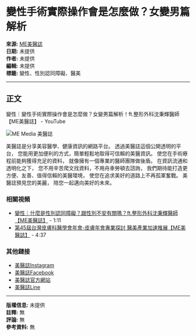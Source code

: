 # 變性手術實際操作會是怎麼做？女變男篇解析

**來源:** [ME美醫誌](https://www.youtube.com/channel/UCLkaznusBKHfbXazCF_Iovw)  
**日期:** 未提供  
**作者:** 未提供  
**編輯:** 未提供  
**標籤:** 變性、性別認同障礙、醫美  

---

## 正文

變性｜變性手術實際操作會是怎麼做？女變男篇解析！ft.整形外科沈秉輝醫師【ME美醫誌】 - YouTube

![ME Media 美醫誌](https://i.ytimg.com/an/LkaznusBKHfbXazCF_Iovw/featured_channel.jpg?v=65e05647)

美醫誌是分享美容醫學、健康資訊的網路平台。 透過美醫誌這個公開透明的平台， 您能用更加便利的方式，簡單輕鬆地取得可信賴的美醫資訊。 使您在手術療程前能夠獲得充足的資料， 就像擁有一個專業的醫師團隊做後盾。 在資訊流通和透明化之下， 您不用辛苦爬文找資料，不用舟車勞頓去諮詢， 我們期待能打造更方便、友善、值得信賴的美醫環境， 使您在追求美好的道路上不再孤軍奮戰。 美醫誌預見您的美麗， 陪您一起邁向美好的未來。 

### 相關視頻

- [變性｜什麼是性別認同障礙？跟性別不安有關嗎？ft.整形外科沈秉輝醫師【ME美醫誌】](https://www.youtube.com/watch?v=qXhzAu0eR5E) - 1:11
- [第45屆台灣皮膚科醫學會年會-皮膚年會專業探討 醫美產業加速推展【ME美醫誌】](https://www.youtube.com/watch?v=zxzfOVkcZQI) - 4:37

### 其他鏈接
- [美醫誌Instagram](https://www.instagram.com/memedia5168/)
- [美醫誌Facebook](https://www.facebook.com/memediatw/)
- [美醫誌官方網站](https://memedia.com.tw/)
- [美醫誌Line](https://line.me/R/ti/p/@383viixn)

---

**版權信息:** 未提供  
**註釋:** 無  
**評論:** 無  
**參考資料:** 無  
<!-- tcd_original_link https://www.youtube.com/watch?v=CYRTlKYmzRg -->
